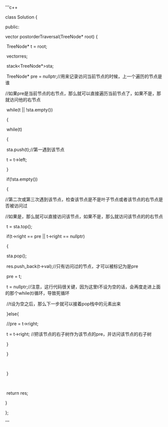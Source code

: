 '''c++

class Solution {

public:

  vector<int> postorderTraversal(TreeNode* root) {

​    TreeNode* t = root;

​    vector<int>res;

​    stack<TreeNode*>sta;

​    TreeNode* pre = nullptr;//用来记录访问当前节点的时候，上一个遍历的节点是谁

​    //如果pre是当前节点的右节点，那么就可以直接遍历当前节点了，如果不是，那就访问他的右节点



​    while(t || !sta.empty())

​    {

​      while(t)

​      {

​        sta.push(t);//第一遇到该节点

​        t = t->left;



​      }

​      if(!sta.empty())

​      {

​        //第二次或第三次遇到该节点，检查该节点是不是叶子节点或者该节点的右节点是否被访问过

​        //如果是，那么就可以直接访问该节点，如果不是，那么就访问该节点的的右节点

​        t = sta.top();

​        if(t->right == pre || t->right == nullptr)

​        {

​          sta.pop();

​          res.push_back(t->val);//只有访问过的节点，才可以被标记为是pre

​          pre = t;

​          t = nullptr;//注意，这行代码很关键，因为这里t不设为空的话，会再度走进上面的那个while(t)循环，导致死循环

​                //t设为空之后，那么下一步就可以接着pop栈中的元素出来

​        }else{



​          //pre = t->right;

​          t = t->right;  //把该节点的右子树作为该节点的pre，并访问该节点的右子树

​        }   

​      }

​      

​    }

​    

​    return res;

  }

};

'''

